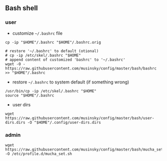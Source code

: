 ## Bash shell

### user
* customize `~/.bashrc` file
```
cp -ip "$HOME"/.bashrc "$HOME"/.bashrc.orig

# restore '~/.bashrc' to default (otional)
# cp -ip /etc/skel/.bashrc "$HOME"
# append content of customized 'bashrc' to '~/.bashrc'
wget -O - https://raw.githubusercontent.com/musinsky/config/master/bash/bashrc >> "$HOME"/.bashrc
```

* restore `~/.bashrc` to system default (if something wrong)
```
/usr/bin/cp -ip /etc/skel/.bashrc "$HOME"
source "$HOME"/.bashrc
```

* user dirs
```
wget https://raw.githubusercontent.com/musinsky/config/master/bash/user-dirs.dirs -O "$HOME"/.config/user-dirs.dirs
```

### admin
```
wget https://raw.githubusercontent.com/musinsky/config/master/bash/mucha_set.sh -O /etc/profile.d/mucha_set.sh
```
